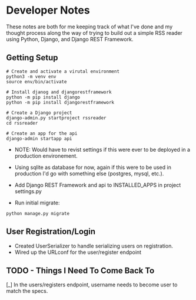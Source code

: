 # Developer Notes

These notes are both for me keeping track of what I've done and my thought process along the way of trying to build out a simple RSS reader using Python, Django, and Django REST Framework.

## Getting Setup

```
# Create and activate a virutal environment
python3 -m venv env
source env/bin/activate

# Install djanog and djangorestframework
python -m pip install django
python -m pip install djangorestframework

# Create a Django project
django-admin.py startproject rssreader
cd rssreader

# Create an app for the api
django-admin startapp api
```

- NOTE: Would have to revist settings if this were ever to be deployed in a production environement.

- Using sqlite as database for now, again if this were to be used in production I'd go with something else (postgres, mysql, etc.).

- Add Django REST Framework and api to INSTALLED_APPS in project settings.py

- Run initial migrate:

```
python manage.py migrate
```

## User Registration/Login

- Created UserSerializer to handle serializing users on registration.
- Wired up the URLconf for the user/register endpoint

## TODO - Things I Need To Come Back To

[_] In the users/registers endpoint, username needs to become user to match the specs.
